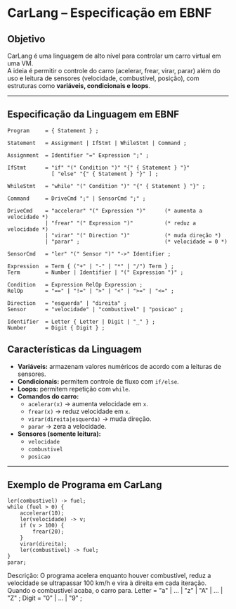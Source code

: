 # CarLang – Especificação em EBNF

## Objetivo
CarLang é uma linguagem de alto nível para controlar um carro virtual em uma VM.  
A ideia é permitir o controle do carro (acelerar, frear, virar, parar) além do uso e leitura de sensores (velocidade, combustível, posição), com estruturas como **variáveis, condicionais e loops**.

---

## Especificação da Linguagem em EBNF

```ebnf
Program     = { Statement } ;

Statement   = Assignment | IfStmt | WhileStmt | Command ;

Assignment  = Identifier "=" Expression ";" ;

IfStmt      = "if" "(" Condition ")" "{" { Statement } "}" 
              [ "else" "{" { Statement } "}" ] ;

WhileStmt   = "while" "(" Condition ")" "{" { Statement } "}" ;

Command     = DriveCmd ";" | SensorCmd ";" ;

DriveCmd    = "accelerar" "(" Expression ")"      (* aumenta a velocidade *)
            | "frear" "(" Expression ")"          (* reduz a velocidade *)
            | "virar" "(" Direction ")"           (* muda direção *)
            | "parar" ;                           (* velocidade = 0 *)

SensorCmd   = "ler" "(" Sensor ")" "->" Identifier ;

Expression  = Term { ("+" | "-" | "*" | "/") Term } ;
Term        = Number | Identifier | "(" Expression ")" ;

Condition   = Expression RelOp Expression ;
RelOp       = "==" | "!=" | ">" | "<" | ">=" | "<=" ;

Direction   = "esquerda" | "direita" ;
Sensor      = "velocidade" | "combustivel" | "posicao" ;

Identifier  = Letter { Letter | Digit | "_" } ;
Number      = Digit { Digit } ;
```

## Características da Linguagem

- **Variáveis:** armazenam valores numéricos de acordo com a leituras de sensores.  
- **Condicionais:** permitem controle de fluxo com `if/else`.  
- **Loops:** permitem repetição com `while`.  
- **Comandos do carro:**
  - `acelerar(x)` → aumenta velocidade em `x`.
  - `frear(x)` → reduz velocidade em `x`.
  - `virar(direita|esquerda)` → muda direção.
  - `parar` → zera a velocidade.
- **Sensores (somente leitura):**
  - `velocidade`
  - `combustivel`
  - `posicao`

---

## Exemplo de Programa em CarLang

```carlang
ler(combustivel) -> fuel;
while (fuel > 0) {
    accelerar(10);
    ler(velocidade) -> v;
    if (v > 100) {
        frear(20);
    }
    virar(direita);
    ler(combustivel) -> fuel;
}
parar;
```

Descrição:
O programa acelera enquanto houver combustível, reduz a velocidade se ultrapassar 100 km/h e vira à direita em cada iteração. Quando o combustível acaba, o carro para.
Letter      = "a" | ... | "z" | "A" | ... | "Z" ;
Digit       = "0" | ... | "9" ;
